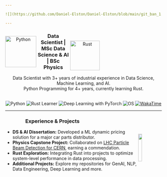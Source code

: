 ```yaml
---

![](https://github.com/Daniel-Elston/Daniel-Elston/blob/main/git_ban_1.png)

---
```


<div align="center" style="padding-right:200px">

<img align="left" alt="Python" width="100px" src="https://icons.iconarchive.com/icons/papirus-team/papirus-apps/256/python-icon.png" style="padding-top:10px;"/>
<img align="right" alt="Rust" width="95px" src="https://www.rust-lang.org/logos/rust-logo-256x256.png" style="padding-top:25px;"/>

### Data Scientist | MSc Data Science & AI | BSc Physics

</div>

<p align="center">
 Data Scientist with 3+ years of industrial experience in Data Science, Machine Learning, and AI.<br>
 Python Programming for 4+ years, currently learning Rust.
</p>

<br>
 
<div align="center">
  <img src="https://img.shields.io/badge/Python-4%2B%20years-yellow" alt="Python">
  <img src="https://img.shields.io/badge/Rust-Learner-orange" alt="Rust Learner">
  <img src="https://img.shields.io/badge/Deep%20Learning-PyTorch-red" alt="Deep Learning with PyTorch">
  <img src="https://img.shields.io/badge/OS-Linux-green" alt="OS">
  <a href="https://wakatime.com/@8a642323-faad-4646-b7ab-67d41a83949a">
    <img src="https://wakatime.com/badge/user/8a642323-faad-4646-b7ab-67d41a83949a.svg" alt="WakaTime">
  </a>
  <!--<img src="https://komarev.com/ghpvc/?username=Daniel-ELston" alt="Profile Views"> -->
</div>

---

<div align="center" style="padding-right:200px">
  
### Experience & Projects

</div>

<img align="right" width="15%" src="https://wakatime.com/share/@Daniel_Elston/0499e0c5-0233-46f9-b88e-46106b2bcd57.png" style="padding-top:15px;"/>

- **DS & AI Dissertation:** Developed a ML dynamic pricing solution for a major car parts distributor.
- **Physics Capstone Project:** Collaborated on [LHC Particle Beam Detection for CERN][LHC Particle Beam Detection for CERN], earning a commendation.
- **Rust Exploration:** Integrating Rust into projects to optimize system-level performance in data processing.
- **Additional Projects:** Explore my repositories for GenAI, NLP, Data Engineering, Deep Learning and more.

[LHC Particle Beam Detection for CERN]: https://github.com/Daniel-Elston/LHC-Particle-Beam-Detection-for-CERN.git
